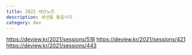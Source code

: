 ```yaml
---
title: 2022 세션노트
description: 세션을 들읍시다
category: dev
---
```


https://deview.kr/2021/sessions/518
https://deview.kr/2021/sessions/421
https://deview.kr/2021/sessions/443
